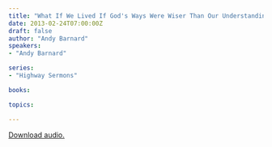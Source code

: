 ```yaml
---
title: "What If We Lived If God's Ways Were Wiser Than Our Understanding?"
date: 2013-02-24T07:00:00Z
draft: false
author: "Andy Barnard"
speakers:
- "Andy Barnard"

series:
- "Highway Sermons"

books:

topics:

---
```

[Download audio.](https://s3.amazonaws.com/highway/sermons/2013_02/24_What_If_We_Lived_If_Gods_Ways_Were_Wiser_Than_Our_Understanding.mp3)
